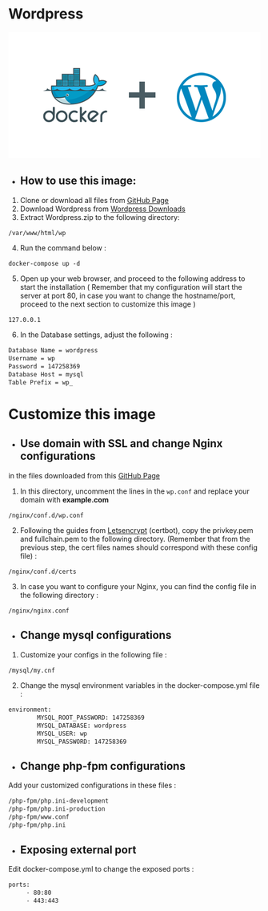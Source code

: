 # Wordpress

![Wordpress Docker](https://raw.githubusercontent.com/zakery1369/pics/master/Wordpress.png)

- ## How to use this image:

1. Clone or download all files from  [GitHub Page](https://github.com/zakery1369/wordpress/)
2. Download Wordpress from [Wordpress Downloads](https://wordpress.org/download/)
3. Extract Wordpress.zip to the following directory:
```
/var/www/html/wp
```
4. Run the command below :
```
docker-compose up -d
```
5. Open up your web browser, and proceed to the following address to start the installation ( Remember that my configuration will start the server at port 80, in case you want to change the hostname/port, proceed to the next section to customize this image )

```
127.0.0.1
```
6. In the Database settings, adjust the following :
```
Database Name = wordpress
Username = wp
Password = 147258369
Database Host = mysql
Table Prefix = wp_
```


# Customize this image

- ## Use domain with SSL and change Nginx configurations
in the files downloaded from this [GitHub Page](https://github.com/zakery1369/wordpress)
1. In this directory, uncomment the lines in the ``wp.conf`` and replace your domain with **example.com**
```
/nginx/conf.d/wp.conf
```
2. Following the guides from [Letsencrypt](https://letsencrypt.org/getting-started/) (certbot), copy the privkey.pem and fullchain.pem to the following directory. (Remember that from the previous step, the cert files names should correspond with these config file) :
```
/nginx/conf.d/certs
```
3. In case you want to configure your Nginx, you can find the config file in the following directory :
```
/nginx/nginx.conf
```

- ## Change mysql configurations
1. Customize your configs in the following file :
```
/mysql/my.cnf
```
2. Change the mysql environment variables in the docker-compose.yml file :
```
environment:
        MYSQL_ROOT_PASSWORD: 147258369
        MYSQL_DATABASE: wordpress
        MYSQL_USER: wp
        MYSQL_PASSWORD: 147258369
```
- ## Change php-fpm configurations
Add your customized configurations in these files :
```
/php-fpm/php.ini-development
/php-fpm/php.ini-production
/php-fpm/www.conf
/php-fpm/php.ini
```

- ## Exposing external port
Edit docker-compose.yml to change the exposed ports :
``` 
ports:
     - 80:80
     - 443:443
```

